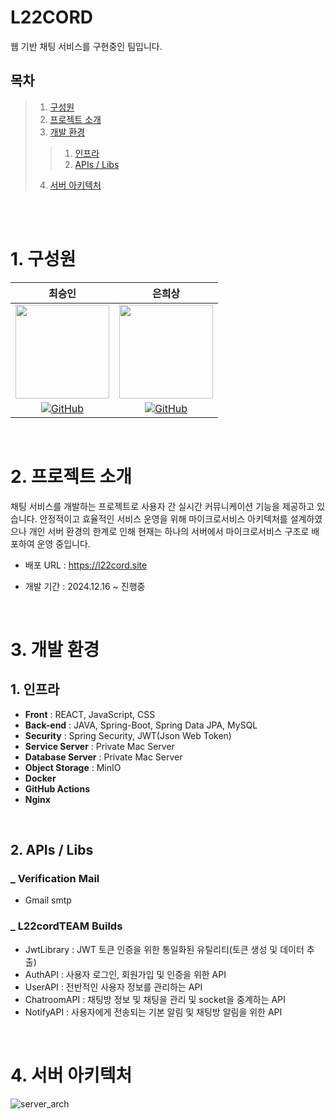 # L22CORD
웹 기반 채팅 서비스를 구현중인 팀입니다.

## 목차
> 1. [구성원](#1-구성원)
> 2. [프로젝트 소개](#2-프로젝트-소개)
> 3. [개발 환경](#3-개발-환경)
>> 1. [인프라](#1-인프라)
>> 2. [APIs / Libs](#2-apis--libs)
> 4. [서버 아키텍처](#4-서버-아키텍처)

<br/>
<br/>

# 1. 구성원
<div align="center">
  
| 최승인 | 은희상 |
| :---: |  :----: |
|<img height="150" src="https://github.com/user-attachments/assets/8c4618e6-0106-49a9-95c5-7c538ae9d74b">|<img height="150" src="https://github.com/user-attachments/assets/b57ff75f-f1c3-4889-80f4-a1c4064420b2">|
|<a href = "https://github.com/Lucas-Choi-17"><img alt="GitHub" src ="https://img.shields.io/badge/GitHub-181717.svg?&style=for-the-badge&logo=GitHub&logoColor=white"/>|<a href = "https://github.com/Silver-Eun"><img alt="GitHub" src ="https://img.shields.io/badge/GitHub-181717.svg?&style=for-the-badge&logo=GitHub&logoColor=white"/>|
  
</div>

<br/>

# 2. 프로젝트 소개
채팅 서비스를 개발하는 프로젝트로 사용자 간 실시간 커뮤니케이션 기능을 제공하고 있습니다. 안정적이고 효율적인 서비스 운영을 위해 마이크로서비스 아키텍처를 설계하였으나 개인 서버 환경의 한계로 인해 현재는 하나의 서버에서 마이크로서비스 구조로 배포하여 운영 중입니다.

- 배포 URL : https://l22cord.site

- 개발 기간 : 2024.12.16 ~ 진행중

<br/>

# 3. 개발 환경
## 1. 인프라
- **Front** : REACT, JavaScript, CSS
- **Back-end** : JAVA, Spring-Boot, Spring Data JPA, MySQL
- **Security** : Spring Security, JWT(Json Web Token)
- **Service Server** : Private Mac Server
- **Database Server** : Private Mac Server
- **Object Storage** : MinIO
- **Docker**
- **GitHub Actions**
- **Nginx**

<br/>

## 2. APIs / Libs
### _ Verification Mail
- Gmail smtp

### _ L22cordTEAM Builds
- JwtLibrary : JWT 토큰 인증을 위한 통일화된 유틸리티(토큰 생성 및 데이터 추출)
- AuthAPI : 사용자 로그인, 회원가입 및 인증을 위한 API
- UserAPI : 전반적인 사용자 정보를 관리하는 API
- ChatroomAPI : 채팅방 정보 및 채팅을 관리 및 socket을 중계하는 API
- NotifyAPI : 사용자에게 전송되는 기본 알림 및 채팅방 알림을 위한 API

<br/>

# 4. 서버 아키텍처
![server_arch](https://github.com/user-attachments/assets/a6167ced-cd9e-484b-90df-4bc7f5998bad)
